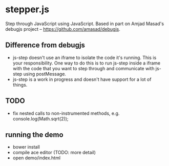 # stepper.js #

Step through JavaScript using JavaScript.  Based in part on Amjad Masad's
debugjs project – https://github.com/amasad/debugjs.

## Difference from debugjs ##
- js-step doesn't use an iframe to isolate the code it's running.  This is your
responsibility.  One way to do this is to run js-step inside a iframe with the
code that you want to step through and communicate with js-step using postMessage.
- js-step is a work in progress and doesn't have support for a lot of things.

## TODO ##
- fix nested calls to non-instrumented methods, e.g. console.log(Math.sqrt(2));

## running the demo ##
- bower install
- compile ace editor (TODO: more detail)
- open demo/index.html
